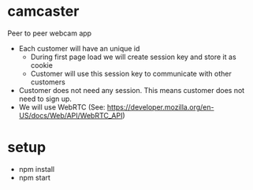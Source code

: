 # camcaster

Peer to peer webcam app

- Each customer will have an unique id
  - During first page load we will create session key and store it as cookie
  - Customer will use this session key to communicate with other customers
- Customer does not need any session. This means customer does not need to sign up. 
- We will use WebRTC (See: https://developer.mozilla.org/en-US/docs/Web/API/WebRTC_API)

# setup 

- npm install
- npm start
